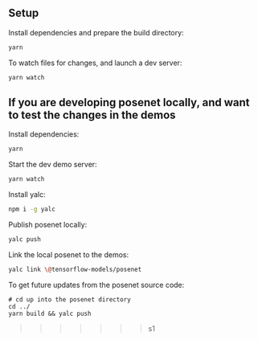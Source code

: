
## Setup

Install dependencies and prepare the build directory:

```sh
yarn
```

To watch files for changes, and launch a dev server:

```sh
yarn watch
```

## If you are developing posenet locally, and want to test the changes in the demos

Install dependencies:
```sh
yarn
```

Start the dev demo server:
```sh
yarn watch
```

Install yalc:
```sh
npm i -g yalc
```

Publish posenet locally:
```sh
yalc push
```

Link the local posenet to the demos:
```sh
yalc link \@tensorflow-models/posenet
```

To get future updates from the posenet source code:
```
# cd up into the posenet directory
cd ../
yarn build && yalc push
```
>>>>>>> s1
